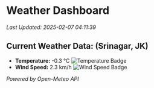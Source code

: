 
# Weather Dashboard

_Last Updated: 2025-02-07 04:11:39_

## Current Weather Data: (Srinagar, JK)
- **Temperature:** -0.3 °C ![Temperature Badge](https://img.shields.io/badge/Temperature-Low%20Temp-blue)
- **Wind Speed:** 2.3 km/h ![Wind Speed Badge](https://img.shields.io/badge/Wind%20Speed-Light%20Wind-blue)

*Powered by Open-Meteo API*
